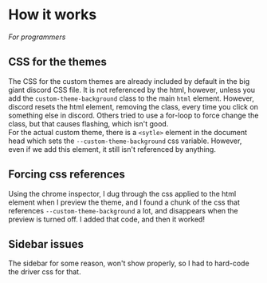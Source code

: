 # How it works
*For programmers*
## CSS for the themes
The CSS for the custom themes are already included by default in the big giant discord CSS file. It is not referenced by the html, however, unless you add the `custom-theme-background` class to the main `html` element. However, discord resets the html element, removing the class, every time you click on something else in discord. Others tried to use a for-loop to force change the class, but that causes flashing, which isn't good.  
For the actual custom theme, there is a `<sytle>` element in the document head which sets the `--custom-theme-background` css variable. However, even if we add this element, it still isn't referenced by anything.
## Forcing css references
Using the chrome inspector, I dug through the css applied to the html element when I preview the theme, and I found a chunk of the css that references `--custom-theme-background` a lot, and disappears when the preview is turned off. I added that code, and then it worked!
## Sidebar issues
The sidebar for some reason, won't show properly, so I had to hard-code the driver css for that.